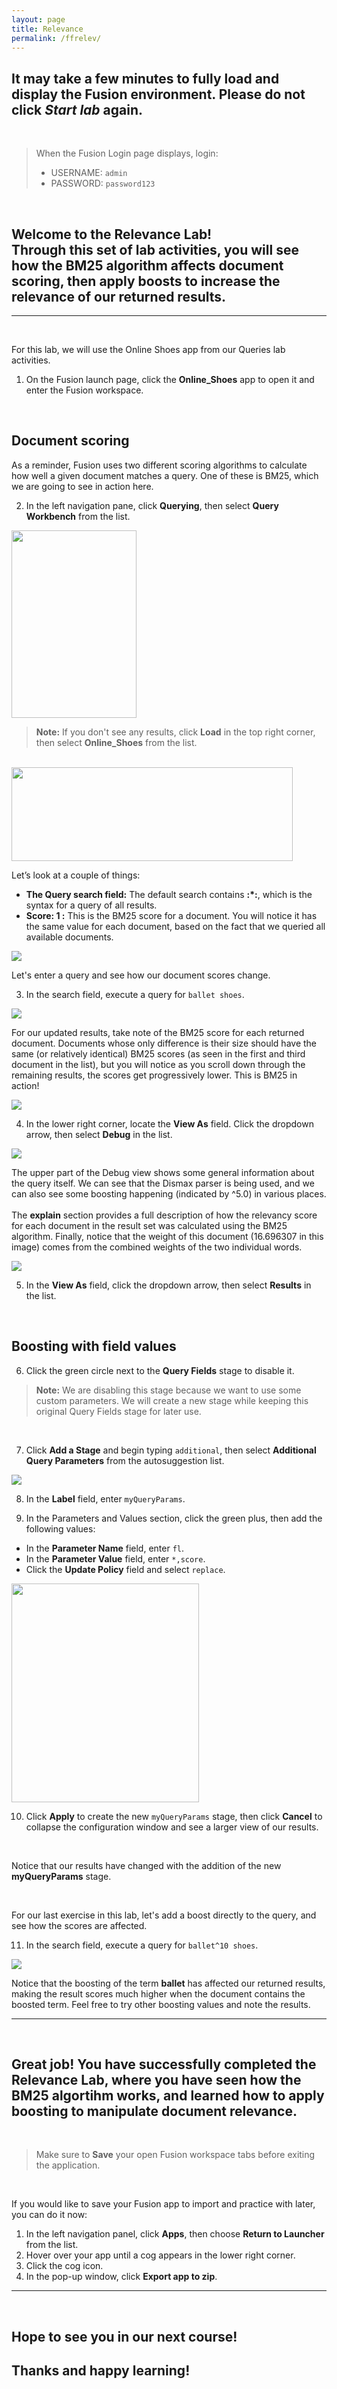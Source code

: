 ```yaml
---
layout: page
title: Relevance
permalink: /ffrelev/
---
```


<link rel="stylesheet" href="/lib/public/global-training.css">

## It may take a few minutes to fully load and display the Fusion environment. Please do not click *Start lab* again. 
<br>

>When the Fusion Login page displays, login:
>* USERNAME: ```admin```
>* PASSWORD: ```password123```

<br>

## Welcome to the Relevance Lab! <br> Through this set of lab activities, you will see how the BM25 algorithm affects document scoring, then apply boosts to increase the relevance of our returned results.

---
<br>

For this lab, we will use the Online Shoes app from our Queries lab activities. 

1. On the Fusion launch page, click the **Online_Shoes** app to open it and enter the Fusion workspace.

<br>

## Document scoring

As a reminder, Fusion uses two different scoring algorithms to calculate how well a given document matches a query. One of these is BM25, which we are going to see in action here.

2. In the left navigation pane, click **Querying**, then select **Query Workbench** from the list.

 <img src="https://storage.googleapis.com/fusion-datasets/LabScreenshots_5.7/navigation/nav_querying.png" style="height: 300px; width:200px;"/>

<br>

><b>Note:</b> If you don't see any results, click **Load** in the top right corner, then select **Online_Shoes** from the list. 
<br>   
<img src="https://storage.googleapis.com/fusion-datasets/LabScreenshots_5.7/ffrelev/ffrelev_queryworkbenchload.png" style="height: 150px; width:450px;"/>

<br>   

Let’s look at a couple of things:
* <b>The Query search field:</b> The default search contains <b>:*:</b>, which is the syntax for a query of all results.
* <b>Score: 1 :</b> This is the BM25 score for a document. You will notice it has the same value for each document, based on the fact that we queried all available documents.

 <img src="https://storage.googleapis.com/fusion-datasets/LabScreenshots_5.7/ffrelev/ffrelev_queryscorefields.png" />

<br>

Let's enter a query and see how our document scores change.

3. In the search field, execute a query for ```ballet shoes```.

<img src="https://storage.googleapis.com/fusion-datasets/LabScreenshots_5.7/ffrelev/ffrelev_balletshoequery.png"/>

<br>

For our updated results, take note of the BM25 score for each returned document. Documents whose only difference is their size should have the same (or relatively identical) BM25 scores (as seen in the first and third document in the list), but you will notice as you scroll down through the remaining results, the scores get progressively lower. This is BM25 in action!

<img src="https://storage.googleapis.com/fusion-datasets/LabScreenshots_5.7/ffrelev/ffrelev_balletshoescored.png"> 

<br>

4. In the lower right corner, locate the **View As** field. Click the dropdown arrow, then select **Debug** in the list. 

<img src="https://storage.googleapis.com/fusion-datasets/LabScreenshots_5.7/ffrelev/ffrelev_debug.png"/>

<br>

The upper part of the Debug view shows some general information about the query itself. We can see that the Dismax parser is being used, and we can also see some boosting happening (indicated by ^5.0) in various places. <br><br>The **explain** section provides a full description of how the relevancy score for each document in the result set was calculated using the BM25 algorithm. Finally, notice that the weight of this document (16.696307 in this image) comes from the combined weights of the two individual words.

<img src="https://storage.googleapis.com/fusion-datasets/LabScreenshots_5.7/ffrelev/ffrelev_debugresults.png">

<br>

5. In the **View As** field, click the dropdown arrow, then select **Results** in the list.

<br>

## Boosting with field values

6. Click the green circle next to the **Query Fields** stage to disable it.

><b>Note:</b> We are disabling this stage because we want to use some custom parameters. We will create a new stage while keeping this original Query Fields stage for later use.

<br>

7. Click **Add a Stage** and begin typing ```additional```, then select **Additional Query Parameters** from the autosuggestion list.

<img src="https://storage.googleapis.com/fusion-datasets/LabScreenshots_5.7/ffrelev/ffrelev_addstage.png"/>

<br>

8. In the **Label** field, enter ```myQueryParams```.

9. In the Parameters and Values section, click the green plus, then add the following values:
* In the **Parameter Name** field, enter ```fl```.
* In the **Parameter Value** field, enter ```*,score```.
* Click the **Update Policy** field and select ```replace```.

 <img src="https://storage.googleapis.com/fusion-datasets/LabScreenshots_5.7/ffrelev/ffrelev_myqueryparamsdetails.png" style="height: 350px; width:300px;"/>

 <br>

10. Click **Apply** to create the new ```myQueryParams``` stage, then click **Cancel** to collapse the configuration window and see a larger view of our results.

<br>

Notice that our results have changed with the addition of the new **myQueryParams** stage. 

<br>

For our last exercise in this lab, let's add a boost directly to the query, and see how the scores are affected. 

11. In the search field, execute a query for ```ballet^10 shoes```.

<img src="https://storage.googleapis.com/fusion-datasets/LabScreenshots_5.7/ffrelev/ffrelev_balletshoesboost.png">

<br>

Notice that the boosting of the term **ballet** has affected our returned results, making the result scores much higher when the document contains the boosted term. Feel free to try other boosting values and note the results.

---
<br>

## Great job! You have successfully completed the Relevance Lab, where you have seen how the BM25 algortihm works, and learned how to apply boosting to manipulate document relevance. 

<br>

>Make sure to **Save** your open Fusion workspace tabs before exiting the application.

<br>

If you would like to save your Fusion app to import and practice with later, you can do it now:
1. In the left navigation panel, click **Apps**, then choose **Return to Launcher** from the list.
2. Hover over your app until a cog appears in the lower right corner.
3. Click the cog icon.
4. In the pop-up window, click **Export app to zip**.

-----
<br>

## Hope to see you in our next course! 
## Thanks and happy learning!
